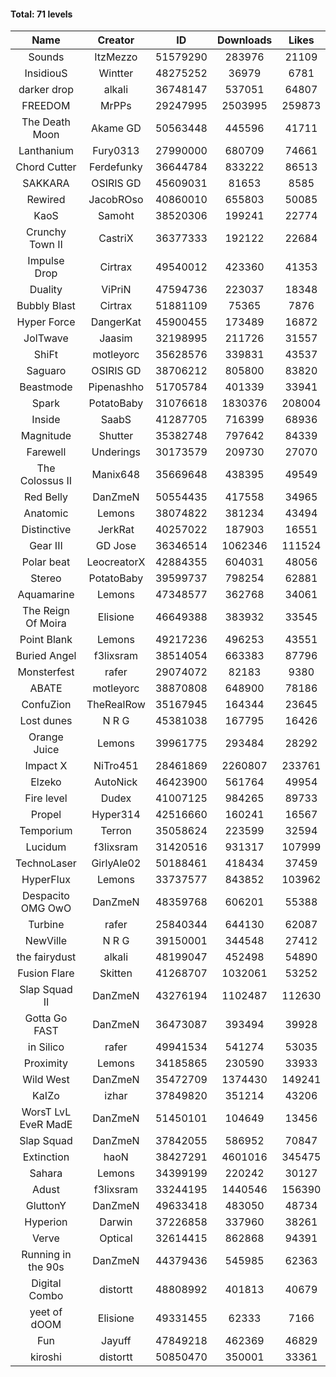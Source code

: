 #### Total: 71 levels

| Name | Creator | ID | Downloads | Likes |
|:---:|:---:|:---:|:---:|:---:|
| Sounds | ItzMezzo | 51579290 | 283976 | 21109
| InsidiouS | Wintter | 48275252 | 36979 | 6781
| darker drop | alkali | 36748147 | 537051 | 64807
| FREEDOM | MrPPs | 29247995 | 2503995 | 259873
| The Death Moon | Akame GD | 50563448 | 445596 | 41711
| Lanthanium | Fury0313 | 27990000 | 680709 | 74661
| Chord Cutter | Ferdefunky | 36644784 | 833222 | 86513
| SAKKARA | OSIRIS GD | 45609031 | 81653 | 8585
| Rewired | JacobROso | 40860010 | 655803 | 50085
| KaoS | Samoht | 38520306 | 199241 | 22774
| Crunchy Town II | CastriX | 36377333 | 192122 | 22684
| Impulse Drop  | Cirtrax | 49540012 | 423360 | 41353
| Duality | ViPriN | 47594736 | 223037 | 18348
| Bubbly Blast | Cirtrax | 51881109 | 75365 | 7876
| Hyper Force | DangerKat | 45900455 | 173489 | 16872
| JolTwave | Jaasim | 32198995 | 211726 | 31557
| ShiFt | motleyorc | 35628576 | 339831 | 43537
| Saguaro | OSIRIS GD | 38706212 | 805800 | 83820
| Beastmode | Pipenashho | 51705784 | 401339 | 33941
| Spark | PotatoBaby | 31076618 | 1830376 | 208004
| Inside | SaabS | 41287705 | 716399 | 68936
| Magnitude | Shutter | 35382748 | 797642 | 84339
| Farewell | Underings | 30173579 | 209730 | 27070
| The Colossus II | Manix648 | 35669648 | 438395 | 49549
| Red Belly | DanZmeN | 50554435 | 417558 | 34965
| Anatomic | Lemons | 38074822 | 381234 | 43494
| Distinctive | JerkRat | 40257022 | 187903 | 16551
| Gear III | GD Jose | 36346514 | 1062346 | 111524
| Polar beat | LeocreatorX | 42884355 | 604031 | 48056
| Stereo | PotatoBaby | 39599737 | 798254 | 62881
| Aquamarine | Lemons | 47348577 | 362768 | 34061
| The Reign Of Moira | Elisione | 46649388 | 383932 | 33545
| Point Blank | Lemons | 49217236 | 496253 | 43551
| Buried Angel | f3lixsram | 38514054 | 663383 | 87796
| Monsterfest | rafer | 29074072 | 82183 | 9380
| ABATE | motleyorc | 38870808 | 648900 | 78186
| ConfuZion | TheRealRow | 35167945 | 164344 | 23645
| Lost dunes | N R G | 45381038 | 167795 | 16426
| Orange Juice | Lemons | 39961775 | 293484 | 28292
| Impact X | NiTro451 | 28461869 | 2260807 | 233761
| Elzeko | AutoNick | 46423900 | 561764 | 49954
| Fire level | Dudex | 41007125 | 984265 | 89733
| Propel | Hyper314 | 42516660 | 160241 | 16567
| Temporium | Terron | 35058624 | 223599 | 32594
| Lucidum | f3lixsram | 31420516 | 931317 | 107999
| TechnoLaser | GirlyAle02 | 50188461 | 418434 | 37459
| HyperFlux | Lemons | 33737577 | 843852 | 103962
| Despacito OMG OwO | DanZmeN | 48359768 | 606201 | 55388
| Turbine | rafer | 25840344 | 644130 | 62087
| NewVille | N R G | 39150001 | 344548 | 27412
| the fairydust | alkali | 48199047 | 452498 | 54890
| Fusion Flare | Skitten | 41268707 | 1032061 | 53252
| Slap Squad II | DanZmeN | 43276194 | 1102487 | 112630
| Gotta Go FAST | DanZmeN | 36473087 | 393494 | 39928
| in Silico | rafer | 49941534 | 541274 | 53035
| Proximity | Lemons | 34185865 | 230590 | 33933
| Wild West | DanZmeN | 35472709 | 1374430 | 149241
| KaIZo | izhar | 37849820 | 351214 | 43206
| WorsT LvL EveR MadE | DanZmeN | 51450101 | 104649 | 13456
| Slap Squad | DanZmeN | 37842055 | 586952 | 70847
| Extinction | haoN | 38427291 | 4601016 | 345475
| Sahara | Lemons | 34399199 | 220242 | 30127
| Adust | f3lixsram | 33244195 | 1440546 | 156390
| GluttonY | DanZmeN | 49633418 | 483050 | 48734
| Hyperion | Darwin | 37226858 | 337960 | 38261
| Verve | Optical | 32614415 | 862868 | 94391
| Running in the 90s | DanZmeN | 44379436 | 545985 | 62363
| Digital Combo | distortt | 48808992 | 401813 | 40679
| yeet of dOOM | Elisione | 49331455 | 62333 | 7166
| Fun | Jayuff | 47849218 | 462369 | 46829
| kiroshi | distortt | 50850470 | 350001 | 33361
